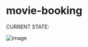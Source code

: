 # movie-booking
CURRENT STATE:

![image](https://user-images.githubusercontent.com/65857425/235256807-c1617120-5100-4b18-834a-af94810a0169.png)
